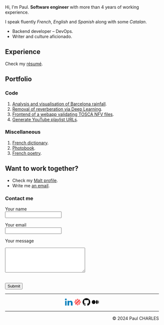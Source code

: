 Hi, I'm Paul.
**Software engineer** with more than 4 years of working experience.

I speak fluently _French_, _English_ and _Spanish_ along with some _Catalan_.

- Backend developer – DevOps.
- Writer and culture aficionado.

## Experience

Check my <a target="_blank" href="https://www.canva.com/design/DAGZ8D0pvhc/0Npp_HI8-Ir3j4SuWOjT7w/view">résumé</a>.

## Portfolio

### Code

1. <a target="_blank" href="https://github.com/paul-florentin-charles/bcn-rainfall-models/">Analysis and visualisation of Barcelona rainfall</a>.
2. <a target="_blank" href="https://github.com/paul-florentin-charles/dereverberation-ml/">Removal of reverberation via Deep Learning</a>.
3. <a target="_blank" href="https://github.com/paul-florentin-charles/TOSCA-Validator/tree/master/frontend/">Frontend of a webapp validating TOSCA NFV files</a>.
4. <a target="_blank" href="https://github.com/paul-florentin-charles/Youtube-Playlist-Maker/">Generate YouTube playlist URLs</a>.

### Miscellaneous

1. <a target="_blank" href="https://paul-florentin-charles.github.io/dictionnaire/">French dictionary</a>.
2. <a target="_blank" href="https://www.canva.com/design/DAGA6mLTA4k/IG6VHvTyOinJhX-tgxyebg/view">Photobook</a>.
3. <a target="_blank" href="https://medium.com/@paul.florentin.charles/list/poesie-ef2bda8094b4">French poetry</a>.

## Want to work together?

- Check my <a target="_blank" href="https://www.malt.fr/profile/paulcharles/">Malt profile</a>.
- Write me <a href="mailto:paul.charles@tutanota.com">an email</a>.

### Contact me

<form action="https://formsubmit.co/1fac7b1a2dda22da078a09d344d31dec" method="POST" target="_blank">
  <input type="hidden" name="_subject" value="New contact from personal website!">
  
  <label for="name">Your name</label><br>
  <input type="text" id="name" name="name" required><br>

  <label for="email">Your email</label><br>
  <input type="email" id="email" name="email" required><br>
    
  <label for="message">Your message</label><br>
  <textarea id="message" name="body" cols="30" rows="5" required></textarea><br><br>
  
  <button type="submit">Submit</button>
</form>

---

<div style="margin: auto; text-align: center;">
  <a target="_blank" href="https://www.linkedin.com/in/paul-charles-6a49ba12b/"><img height="25px" src="/static/img/linkedin.svg" alt="LinkedIn"></a>
  <a target="_blank" href="https://www.malt.fr/profile/paulcharles/"><img height="25px" src="/static/img/malt.svg" alt="Malt"></a>
  <a target="_blank" href="https://github.com/paul-florentin-charles/"><img height="25px" src="/static/img/github.svg" alt="GitHub"></a>
  <a target="_blank" href="https://medium.com/@paul.florentin.charles/"><img height="25px" src="/static/img/medium.svg" alt="Medium"></a>
</div>

---

<div style="margin: auto; text-align: right;">
  © 2024 Paul CHARLES
</div>
